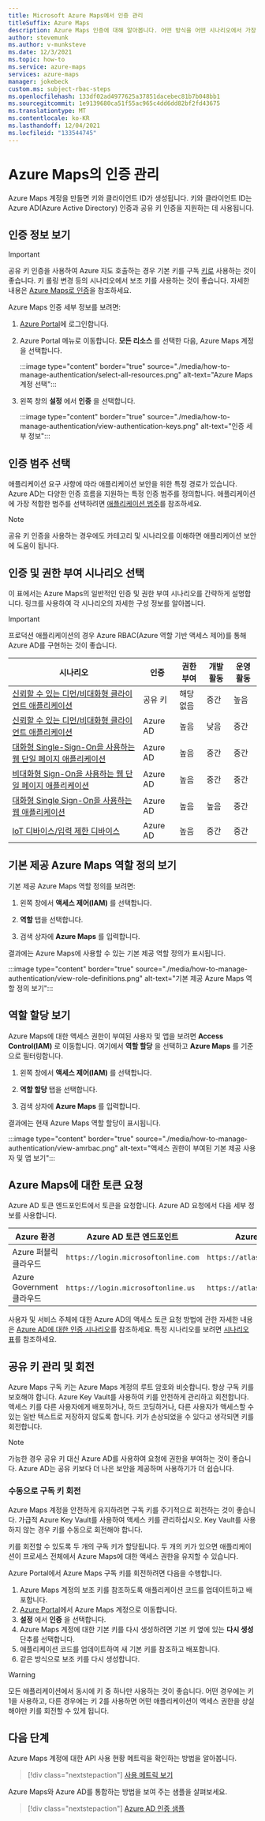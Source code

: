 ```yaml
---
title: Microsoft Azure Maps에서 인증 관리
titleSuffix: Azure Maps
description: Azure Maps 인증에 대해 알아봅니다. 어떤 방식을 어떤 시나리오에서 가장 효과적인지 알아봅니다. 포털을 사용하여 인증 설정을 확인하는 방법에 대해 알아봅니다.
author: stevemunk
ms.author: v-munksteve
ms.date: 12/3/2021
ms.topic: how-to
ms.service: azure-maps
services: azure-maps
manager: jokebeck
custom.ms: subject-rbac-steps
ms.openlocfilehash: 133df02ad4977625a37851dacebec81b7b048bb1
ms.sourcegitcommit: 1e9139680ca51f55ac965c4dd6dd82bf2fd43675
ms.translationtype: MT
ms.contentlocale: ko-KR
ms.lasthandoff: 12/04/2021
ms.locfileid: "133544745"
---
```

# <a name="manage-authentication-in-azure-maps"></a>Azure Maps의 인증 관리

Azure Maps 계정을 만들면 키와 클라이언트 ID가 생성됩니다. 키와 클라이언트 ID는 Azure AD(Azure Active Directory) 인증과 공유 키 인증을 지원하는 데 사용됩니다.

## <a name="view-authentication-details"></a>인증 정보 보기

 > [!IMPORTANT]
 > 공유 키 인증을 사용하여 Azure 지도 호출하는 경우 기본 키를 구독 [키로](./azure-maps-authentication.md#shared-key-authentication) 사용하는 것이 좋습니다. 키 롤링 변경 등의 시나리오에서 보조 키를 사용하는 것이 좋습니다. 자세한 내용은 [Azure Maps로 인증](./azure-maps-authentication.md)을 참조하세요.

Azure Maps 인증 세부 정보를 보려면:

1. [Azure Portal](https://portal.azure.com)에 로그인합니다.

2. Azure Portal 메뉴로 이동합니다. **모든 리소스** 를 선택한 다음, Azure Maps 계정을 선택합니다.

      :::image type="content" border="true" source="./media/how-to-manage-authentication/select-all-resources.png" alt-text="Azure Maps 계정 선택":::

3. 왼쪽 창의 **설정** 에서 **인증** 을 선택합니다.

      :::image type="content" border="true" source="./media/how-to-manage-authentication/view-authentication-keys.png" alt-text="인증 세부 정보":::

## <a name="choose-an-authentication-category"></a>인증 범주 선택

애플리케이션 요구 사항에 따라 애플리케이션 보안을 위한 특정 경로가 있습니다. Azure AD는 다양한 인증 흐름을 지원하는 특정 인증 범주를 정의합니다. 애플리케이션에 가장 적합한 범주를 선택하려면 [애플리케이션 범주](../active-directory/develop/authentication-flows-app-scenarios.md#application-categories)를 참조하세요.

> [!NOTE]
> 공유 키 인증을 사용하는 경우에도 카테고리 및 시나리오를 이해하면 애플리케이션 보안에 도움이 됩니다.

## <a name="choose-an-authentication-and-authorization-scenario"></a>인증 및 권한 부여 시나리오 선택

이 표에서는 Azure Maps의 일반적인 인증 및 권한 부여 시나리오를 간략하게 설명합니다. 링크를 사용하여 각 시나리오의 자세한 구성 정보를 알아봅니다.

> [!IMPORTANT]
> 프로덕션 애플리케이션의 경우 Azure RBAC(Azure 역할 기반 액세스 제어)를 통해 Azure AD를 구현하는 것이 좋습니다.

| 시나리오                                                                                    | 인증 | 권한 부여 | 개발 활동 | 운영 활동 |
| ------------------------------------------------------------------------------------------- | -------------- | ------------- | ------------------ | ------------------ |
| [신뢰할 수 있는 디먼/비대화형 클라이언트 애플리케이션](./how-to-secure-daemon-app.md)        | 공유 키     | 해당 없음           | 중간             | 높음               |
| [신뢰할 수 있는 디먼/비대화형 클라이언트 애플리케이션](./how-to-secure-daemon-app.md)        | Azure AD       | 높음          | 낮음                | 중간             |
| [대화형 Single-Sign-On을 사용하는 웹 단일 페이지 애플리케이션](./how-to-secure-spa-users.md) | Azure AD       | 높음          | 중간             | 중간             |
| [비대화형 Sign-On을 사용하는 웹 단일 페이지 애플리케이션](./how-to-secure-spa-app.md)      | Azure AD       | 높음          | 중간             | 중간             |
| [대화형 Single Sign-On을 사용하는 웹 애플리케이션](./how-to-secure-webapp-users.md)          | Azure AD       | 높음          | 높음               | 중간             |
| [IoT 디바이스/입력 제한 디바이스](./how-to-secure-device-code.md)                     | Azure AD       | 높음          | 중간             | 중간             |

## <a name="view-built-in-azure-maps-role-definitions"></a>기본 제공 Azure Maps 역할 정의 보기

기본 제공 Azure Maps 역할 정의를 보려면:

1. 왼쪽 창에서 **액세스 제어(IAM)** 를 선택합니다.

2. **역할** 탭을 선택합니다.

3. 검색 상자에 **Azure Maps** 를 입력합니다.

결과에는 Azure Maps에 사용할 수 있는 기본 제공 역할 정의가 표시됩니다.

:::image type="content" border="true" source="./media/how-to-manage-authentication/view-role-definitions.png" alt-text="기본 제공 Azure Maps 역할 정의 보기":::

## <a name="view-role-assignments"></a>역할 할당 보기

Azure Maps에 대한 액세스 권한이 부여된 사용자 및 앱을 보려면 **Access Control(IAM)** 로 이동합니다. 여기에서 **역할 할당** 을 선택하고 **Azure Maps** 를 기준으로 필터링합니다.

1. 왼쪽 창에서 **액세스 제어(IAM)** 를 선택합니다.

2. **역할 할당** 탭을 선택합니다.

3. 검색 상자에 **Azure Maps** 를 입력합니다.

결과에는 현재 Azure Maps 역할 할당이 표시됩니다.

:::image type="content" border="true" source="./media/how-to-manage-authentication/view-amrbac.png" alt-text="액세스 권한이 부여된 기본 제공 사용자 및 앱 보기":::

## <a name="request-tokens-for-azure-maps"></a>Azure Maps에 대한 토큰 요청

Azure AD 토큰 엔드포인트에서 토큰을 요청합니다. Azure AD 요청에서 다음 세부 정보를 사용합니다.

| Azure 환경      | Azure AD 토큰 엔드포인트             | Azure 리소스 ID              |
| ---------------------- | ----------------------------------- | ------------------------------ |
| Azure 퍼블릭 클라우드     | `https://login.microsoftonline.com` | `https://atlas.microsoft.com/` |
| Azure Government 클라우드 | `https://login.microsoftonline.us`  | `https://atlas.microsoft.com/` |

사용자 및 서비스 주체에 대한 Azure AD의 액세스 토큰 요청 방법에 관한 자세한 내용은 [Azure AD에 대한 인증 시나리오](../active-directory/develop/authentication-vs-authorization.md)를 참조하세요.  특정 시나리오를 보려면 [시나리오 표](./how-to-manage-authentication.md#choose-an-authentication-and-authorization-scenario)를 참조하세요.

## <a name="manage-and-rotate-shared-keys"></a>공유 키 관리 및 회전

Azure Maps 구독 키는 Azure Maps 계정의 루트 암호와 비슷합니다. 항상 구독 키를 보호해야 합니다. Azure Key Vault를 사용하여 키를 안전하게 관리하고 회전합니다. 액세스 키를 다른 사용자에게 배포하거나, 하드 코딩하거나, 다른 사용자가 액세스할 수 있는 일반 텍스트로 저장하지 않도록 합니다. 키가 손상되었을 수 있다고 생각되면 키를 회전합니다.

> [!NOTE]
> 가능한 경우 공유 키 대신 Azure AD를 사용하여 요청에 권한을 부여하는 것이 좋습니다. Azure AD는 공유 키보다 더 나은 보안을 제공하며 사용하기가 더 쉽습니다.

### <a name="manually-rotate-subscription-keys"></a>수동으로 구독 키 회전

Azure Maps 계정을 안전하게 유지하려면 구독 키를 주기적으로 회전하는 것이 좋습니다. 가급적 Azure Key Vault를 사용하여 액세스 키를 관리하십시오. Key Vault를 사용하지 않는 경우 키를 수동으로 회전해야 합니다.

키를 회전할 수 있도록 두 개의 구독 키가 할당됩니다. 두 개의 키가 있으면 애플리케이션이 프로세스 전체에서 Azure Maps에 대한 액세스 권한을 유지할 수 있습니다.

Azure Portal에서 Azure Maps 구독 키를 회전하려면 다음을 수행합니다.

1. Azure Maps 계정의 보조 키를 참조하도록 애플리케이션 코드를 업데이트하고 배포합니다.
2. [Azure Portal](https://portal.azure.com/)에서 Azure Maps 계정으로 이동합니다.
3. **설정** 에서 **인증** 을 선택합니다.
4. Azure Maps 계정에 대한 기본 키를 다시 생성하려면 기본 키 옆에 있는 **다시 생성** 단추를 선택합니다.
5. 애플리케이션 코드를 업데이트하여 새 기본 키를 참조하고 배포합니다.
6. 같은 방식으로 보조 키를 다시 생성합니다.

> [!WARNING]
> 모든 애플리케이션에서 동시에 키 중 하나만 사용하는 것이 좋습니다. 어떤 경우에는 키 1을 사용하고, 다른 경우에는 키 2를 사용하면 어떤 애플리케이션이 액세스 권한을 상실해야만 키를 회전할 수 있게 됩니다.

## <a name="next-steps"></a>다음 단계

Azure Maps 계정에 대한 API 사용 현황 메트릭을 확인하는 방법을 알아봅니다.
> [!div class="nextstepaction"]
> [사용 메트릭 보기](how-to-view-api-usage.md)

Azure Maps와 Azure AD를 통합하는 방법을 보여 주는 샘플을 살펴보세요.

> [!div class="nextstepaction"]
> [Azure AD 인증 샘플](https://github.com/Azure-Samples/Azure-Maps-AzureAD-Samples)
